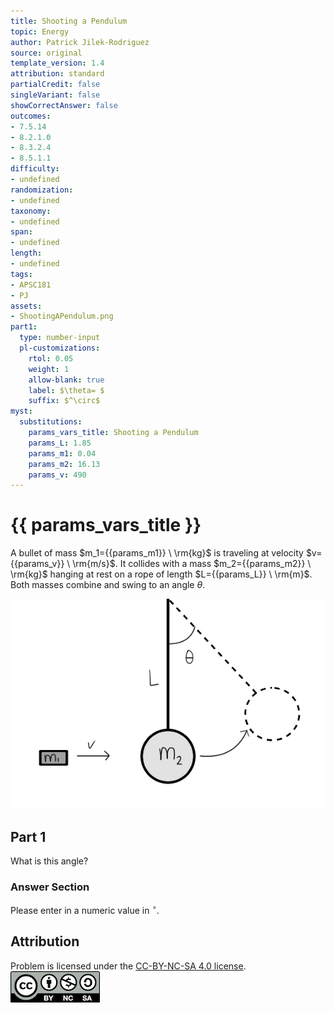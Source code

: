 ```yaml
---
title: Shooting a Pendulum
topic: Energy
author: Patrick Jilek-Rodriguez
source: original
template_version: 1.4
attribution: standard
partialCredit: false
singleVariant: false
showCorrectAnswer: false
outcomes:
- 7.5.14
- 8.2.1.0
- 8.3.2.4
- 8.5.1.1
difficulty:
- undefined
randomization:
- undefined
taxonomy:
- undefined
span:
- undefined
length:
- undefined
tags:
- APSC181
- PJ
assets:
- ShootingAPendulum.png
part1:
  type: number-input
  pl-customizations:
    rtol: 0.05
    weight: 1
    allow-blank: true
    label: $\theta= $
    suffix: $^\circ$
myst:
  substitutions:
    params_vars_title: Shooting a Pendulum
    params_L: 1.85
    params_m1: 0.04
    params_m2: 16.13
    params_v: 490
---
```

# {{ params_vars_title }}
A bullet of mass $m_1={{params_m1}} \ \rm{kg}$ is traveling at velocity $v={{params_v}} \ \rm{m/s}$.
It collides with a mass $m_2={{params_m2}} \ \rm{kg}$ hanging at rest on a rope of length $L={{params_L}} \ \rm{m}$.
Both masses combine and swing to an angle $\theta$.

<img src="ShootingAPendulum.png" width=600 alt="A bullet of mass m1 moving towards a ball of mass m2 hanging on a rope of length L. It swings to an angle theta." >

## Part 1

What is this angle?

### Answer Section

Please enter in a numeric value in $^\circ$.

## Attribution

Problem is licensed under the [CC-BY-NC-SA 4.0 license](https://creativecommons.org/licenses/by-nc-sa/4.0/).<br> ![The Creative Commons 4.0 license requiring attribution-BY, non-commercial-NC, and share-alike-SA license.](https://raw.githubusercontent.com/firasm/bits/master/by-nc-sa.png)